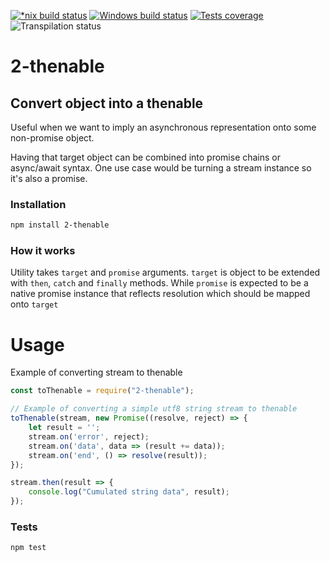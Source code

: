 [![*nix build status][nix-build-image]][nix-build-url]
[![Windows build status][win-build-image]][win-build-url]
[![Tests coverage][cov-image]][cov-url]
![Transpilation status][transpilation-image]

# 2-thenable

## Convert object into a thenable

Useful when we want to imply an asynchronous representation onto some non-promise object.

Having that target object can be combined into promise chains or async/await syntax.
One use case would be turning a stream instance so it's also a promise.

### Installation

```bash
npm install 2-thenable
```

### How it works

Utility takes `target` and `promise` arguments. `target` is object to be extended with `then`, `catch` and `finally` methods.
While `promise` is expected to be a native promise instance that reflects resolution which should be mapped onto `target`

# Usage

Example of converting stream to thenable

```javascript
const toThenable = require("2-thenable");

// Example of converting a simple utf8 string stream to thenable
toThenable(stream, new Promise((resolve, reject) => {
	let result = '';
	stream.on('error', reject);
	stream.on('data', data => (result += data));
	stream.on('end', () => resolve(result));
});

stream.then(result => {
	console.log("Cumulated string data", result);
});
```

### Tests

```bash
npm test
```

[nix-build-image]: https://semaphoreci.com/api/v1/medikoo-org/2-thenable/branches/master/shields_badge.svg
[nix-build-url]: https://semaphoreci.com/medikoo-org/2-thenable
[win-build-image]: https://ci.appveyor.com/api/projects/status/hl2x00pu0ds4kj5m?svg=true
[win-build-url]: https://ci.appveyor.com/api/project/medikoo/2-thenable
[cov-image]: https://img.shields.io/codecov/c/github/medikoo/2-thenable.svg
[cov-url]: https://codecov.io/gh/medikoo/2-thenable
[transpilation-image]: https://img.shields.io/badge/transpilation-free-brightgreen.svg
[npm-image]: https://img.shields.io/npm/v/2-thenable.svg
